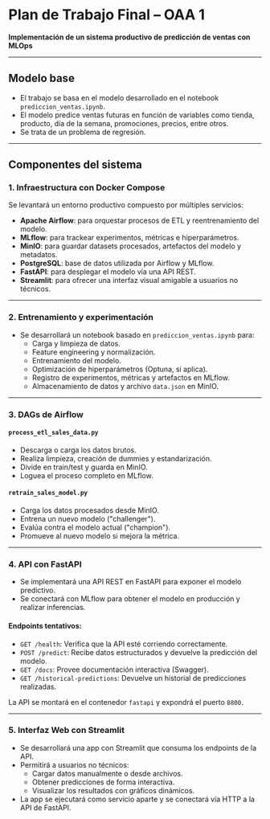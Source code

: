# Plan de Trabajo Final – OAA 1

**Implementación de un sistema productivo de predicción de ventas con MLOps**

---

## Modelo base

- El trabajo se basa en el modelo desarrollado en el notebook `prediccion_ventas.ipynb`.
- El modelo predice ventas futuras en función de variables como tienda, producto, día de la semana, promociones, precios, entre otros.
- Se trata de un problema de regresión.

---

## Componentes del sistema

### 1. Infraestructura con Docker Compose

Se levantará un entorno productivo compuesto por múltiples servicios:

- **Apache Airflow**: para orquestar procesos de ETL y reentrenamiento del modelo.
- **MLflow**: para trackear experimentos, métricas e hiperparámetros.
- **MinIO**: para guardar datasets procesados, artefactos del modelo y metadatos.
- **PostgreSQL**: base de datos utilizada por Airflow y MLflow.
- **FastAPI**: para desplegar el modelo vía una API REST.
- **Streamlit**: para ofrecer una interfaz visual amigable a usuarios no técnicos.

---

### 2. Entrenamiento y experimentación

- Se desarrollará un notebook basado en `prediccion_ventas.ipynb` para:
  - Carga y limpieza de datos.
  - Feature engineering y normalización.
  - Entrenamiento del modelo.
  - Optimización de hiperparámetros (Optuna, si aplica).
  - Registro de experimentos, métricas y artefactos en MLflow.
  - Almacenamiento de datos y archivo `data.json` en MinIO.

---

### 3. DAGs de Airflow

#### `process_etl_sales_data.py`
- Descarga o carga los datos brutos.
- Realiza limpieza, creación de dummies y estandarización.
- Divide en train/test y guarda en MinIO.
- Loguea el proceso completo en MLflow.

#### `retrain_sales_model.py`
- Carga los datos procesados desde MinIO.
- Entrena un nuevo modelo ("challenger").
- Evalúa contra el modelo actual ("champion").
- Promueve al nuevo modelo si mejora la métrica.

---

### 4. API con FastAPI

- Se implementará una API REST en FastAPI para exponer el modelo predictivo.
- Se conectará con MLflow para obtener el modelo en producción y realizar inferencias.

#### Endpoints tentativos:

- `GET /health`: Verifica que la API esté corriendo correctamente.
- `POST /predict`: Recibe datos estructurados y devuelve la predicción del modelo.
- `GET /docs`: Provee documentación interactiva (Swagger).
- `GET /historical-predictions`: Devuelve un historial de predicciones realizadas.

La API se montará en el contenedor `fastapi` y expondrá el puerto `8800`.

---

### 5. Interfaz Web con Streamlit

- Se desarrollará una app con Streamlit que consuma los endpoints de la API.
- Permitirá a usuarios no técnicos:
  - Cargar datos manualmente o desde archivos.
  - Obtener predicciones de forma interactiva.
  - Visualizar los resultados con gráficos dinámicos.
- La app se ejecutará como servicio aparte y se conectará vía HTTP a la API de FastAPI.